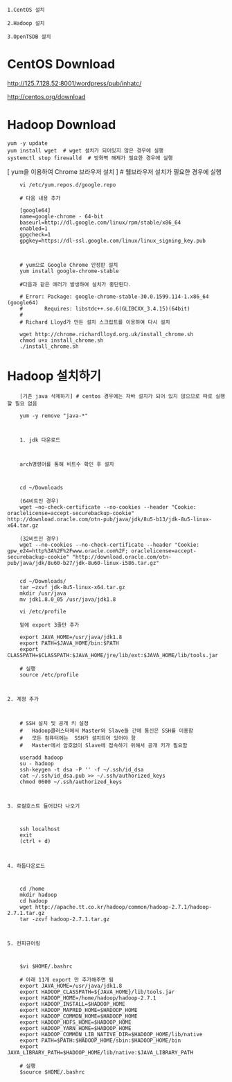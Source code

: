 
    1.CentOS 설치
    
    2.Hadoop 설치
    
    3.OpenTSDB 설치



# CentOS Download

http://125.7.128.52:8001/wordpress/pub/inhatc/

http://centos.org/download


# Hadoop Download

    yum -y update
    yum install wget  # wget 설치가 되어있지 않은 경우에 실행
    systemctl stop firewalld  # 방화벽 해제가 필요한 경우에 실행
    
[ yum을 이용하여 Chrome 브라우저 설치 ] # 웹브라우저 설치가 필요한 경우에 실행

        vi /etc/yum.repos.d/google.repo 

        # 다음 내용 추가

        [google64]
        name=google-chrome - 64-bit
        baseurl=http://dl.google.com/linux/rpm/stable/x86_64
        enabled=1
        gpgcheck=1
        gpgkey=https://dl-ssl.google.com/linux/linux_signing_key.pub
#
        # yum으로 Google Chrome 안정판 설치
        yum install google-chrome-stable

        #다음과 같은 에러가 발생하여 설치가 중단된다.

        # Error: Package: google-chrome-stable-30.0.1599.114-1.x86_64 (google64)
        #       Requires: libstdc++.so.6(GLIBCXX_3.4.15)(64bit)
        #       
        # Richard Lloyd가 만든 설치 스크립트를 이용하여 다시 설치

        wget http://chrome.richardlloyd.org.uk/install_chrome.sh
        chmod u+x install_chrome.sh
        ./install_chrome.sh
# Hadoop 설치하기
        [기존 java 삭제하기] # centos 경우에는 자바 설치가 되어 있지 않으므로 따로 실행할 필요 없음

        yum -y remove "java-*"
#
        
        1. jdk 다운로드
#
        arch명령어를 통해 비트수 확인 후 설치
#
        
        cd ~/Downloads

        (64비트인 경우)
        wget —no-check-certificate --no-cookies --header "Cookie: oraclelicense=accept-securebackup-cookie"         http://download.oracle.com/otn-pub/java/jdk/8u5-b13/jdk-8u5-linux-x64.tar.gz

        (32비트인 경우)
        wget --no-cookies --no-check-certificate --header "Cookie: gpw_e24=http%3A%2F%2Fwww.oracle.com%2F; oraclelicense=accept-securebackup-cookie" "http://download.oracle.com/otn-pub/java/jdk/8u60-b27/jdk-8u60-linux-i586.tar.gz"


        cd ~/Downloads/
        tar –zxvf jdk-8u5-linux-x64.tar.gz
        mkdir /usr/java
        mv jdk1.8.0_05 /usr/java/jdk1.8

        vi /etc/profile

        밑에 export 3줄만 추가

        export JAVA_HOME=/usr/java/jdk1.8
        export PATH=$JAVA_HOME/bin:$PATH
        export CLASSPATH=$CLASSPATH:$JAVA_HOME/jre/lib/ext:$JAVA_HOME/lib/tools.jar

        # 실행
        source /etc/profile

#

    2. 계정 추가
    
#
    
        # SSH 설치 및 공개 키 설정 
        #   Hadoop클러스터에서 Master와 Slave들 간에 통신은 SSH를 이용함
        #   모든 컴퓨터에는  SSH가 설치되어 있어야 함
        #   Master에서 암호없이 Slave에 접속하기 위해서 공개 키가 필요함

        useradd hadoop
        su - hadoop
        ssh-keygen -t dsa -P '' -f ~/.ssh/id_dsa
        cat ~/.ssh/id_dsa.pub >> ~/.ssh/authorized_keys
        chmod 0600 ~/.ssh/authorized_keys
#
    3. 로컬호스트 들어갔다 나오기
#
        ssh localhost
        exit
        (ctrl + d)
#
    4. 하둡다운로드
#
        cd /home
        mkdir hadoop
        cd hadoop
        wget http://apache.tt.co.kr/hadoop/common/hadoop-2.7.1/hadoop-2.7.1.tar.gz
        tar -zxvf hadoop-2.7.1.tar.gz
#
    5. 컨피규어링
#
    
        $vi $HOME/.bashrc

        # 아래 11개 export 만 추가해주면 됨
        export JAVA_HOME=/usr/java/jdk1.8
        export HADOOP_CLASSPATH=${JAVA_HOME}/lib/tools.jar
        export HADOOP_HOME=/home/hadoop/hadoop-2.7.1
        export HADOOP_INSTALL=$HADOOP_HOME
        export HADOOP_MAPRED_HOME=$HADOOP_HOME
        export HADOOP_COMMON_HOME=$HADOOP_HOME
        export HADOOP_HDFS_HOME=$HADOOP_HOME
        export HADOOP_YARN_HOME=$HADOOP_HOME
        export HADOOP_COMMON_LIB_NATIVE_DIR=$HADOOP_HOME/lib/native
        export PATH=$PATH:$HADOOP_HOME/sbin:$HADOOP_HOME/bin
        export JAVA_LIBRARY_PATH=$HADOOP_HOME/lib/native:$JAVA_LIBRARY_PATH

        # 실행
        $source $HOME/.bashrc



